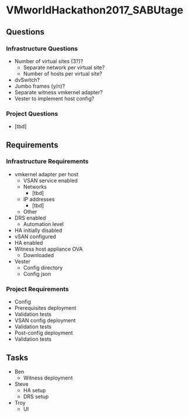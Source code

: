 # VMworldHackathon2017_SABUtage

## Questions

### Infrastructure Questions

* Number of virtual sites (3?)?
  * Separate network per virtual site?
  * Number of hosts per virtual site?
* dvSwitch?
* Jumbo frames (y/n)?
* Separate witness vmkernel adapter?
* Vester to implement host config?

### Project Questions

* [tbd]

## Requirements

### Infrastructure Requirements

* vmkernel adapter per host
  * VSAN service enabled
  * Networks
    * [tbd]
  * IP addresses
    * [tbd]
  * Other
* DRS enabled
  * Automation level
* HA initially disabled
* vSAN configured
* HA enabled
* Witness host appliance OVA
  * Downloaded
* Vester
  * Config directory
  * Config json

### Project Requirements

* Config
* Prerequisites deployment
* Validation tests
* VSAN config deployment
* Validation tests
* Post-config deployment
* Validation tests

## Tasks

* Ben
  * Witness deployment
* Steve
  * HA setup
  * DRS setup
* Troy
  * UI
